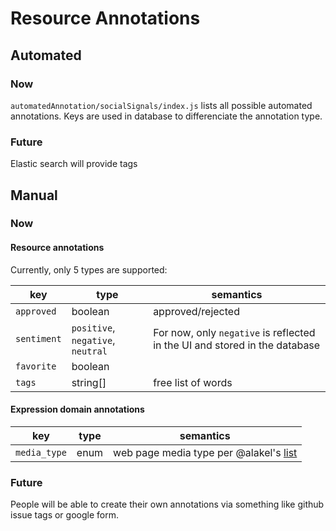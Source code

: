 # Resource Annotations

## Automated

### Now

`automatedAnnotation/socialSignals/index.js` lists all possible automated annotations. Keys are used in database to differenciate the annotation type.

### Future

Elastic search will provide tags


## Manual

### Now 

#### Resource annotations

Currently, only 5 types are supported:

| key          | type                              | semantics         |    
|--------------|-----------------------------------|-------------------|
| `approved`   | boolean                           | approved/rejected |
| `sentiment`  | `positive`, `negative`, `neutral` | For now, only `negative` is reflected in the UI and stored in the database |
| `favorite`   | boolean                           |     |
| `tags`       | string[]                          | free list of words |


#### Expression domain annotations

| key          | type                              | semantics         |    
|--------------|-----------------------------------|-------------------|
| `media_type` | enum                              | web page media type per @alakel's [list](https://github.com/MyWebIntelligence/MyWebIntelligence/issues/91#issuecomment-95236727) |



### Future

People will be able to create their own annotations via something like github issue tags or google form.